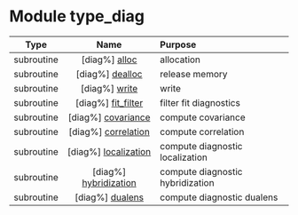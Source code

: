 # Module type_diag

| Type | Name | Purpose |
| :--: | :--: | :---------- |
| subroutine | [diag%] [alloc](https://github.com/benjaminmenetrier/bump-standalone/tree/master/src/type_diag.F90#L51) | allocation |
| subroutine | [diag%] [dealloc](https://github.com/benjaminmenetrier/bump-standalone/tree/master/src/type_diag.F90#L94) | release memory |
| subroutine | [diag%] [write](https://github.com/benjaminmenetrier/bump-standalone/tree/master/src/type_diag.F90#L120) | write |
| subroutine | [diag%] [fit_filter](https://github.com/benjaminmenetrier/bump-standalone/tree/master/src/type_diag.F90#L225) | filter fit diagnostics |
| subroutine | [diag%] [covariance](https://github.com/benjaminmenetrier/bump-standalone/tree/master/src/type_diag.F90#L361) | compute covariance |
| subroutine | [diag%] [correlation](https://github.com/benjaminmenetrier/bump-standalone/tree/master/src/type_diag.F90#L413) | compute correlation |
| subroutine | [diag%] [localization](https://github.com/benjaminmenetrier/bump-standalone/tree/master/src/type_diag.F90#L495) | compute diagnostic localization |
| subroutine | [diag%] [hybridization](https://github.com/benjaminmenetrier/bump-standalone/tree/master/src/type_diag.F90#L572) | compute diagnostic hybridization |
| subroutine | [diag%] [dualens](https://github.com/benjaminmenetrier/bump-standalone/tree/master/src/type_diag.F90#L649) | compute diagnostic dualens |
